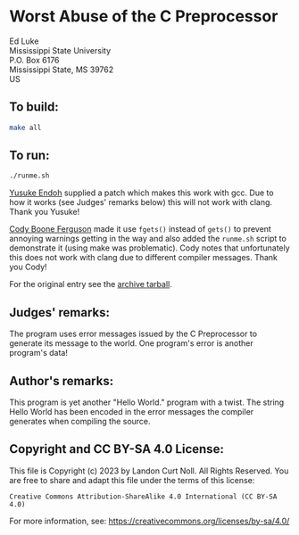 # Worst Abuse of the C Preprocessor

Ed Luke  
Mississippi State University  
P.O. Box 6176  
Mississippi State, MS 39762  
US    

## To build:

```sh
make all
```

## To run:

```sh
./runme.sh
```


[Yusuke Endoh](/winners.html#Yusuke_Endoh) supplied a patch which makes this
work with gcc. Due to how it works (see Judges' remarks below) this will not
work with clang. Thank you Yusuke!

[Cody Boone Ferguson](/winners.html#Cody_Boone_Ferguson) made it use `fgets()`
instead of `gets()` to prevent annoying warnings getting in the way and also
added the `runme.sh` script to demonstrate it (using make was problematic). Cody
notes that unfortunately this does not work with clang due to different compiler
messages. Thank you Cody!

For the original entry see the [archive tarball](/archive/archive-1992.tar.bz2).


## Judges' remarks:

The program uses error messages issued by the C Preprocessor to
generate its message to the world.  One program's error is another 
program's data!

## Author's remarks:

This program is yet another "Hello World." program with a twist.  The
string Hello World has been encoded in the error messages the compiler
generates when compiling the source.

## Copyright and CC BY-SA 4.0 License:

This file is Copyright (c) 2023 by Landon Curt Noll.  All Rights Reserved.
You are free to share and adapt this file under the terms of this license:

    Creative Commons Attribution-ShareAlike 4.0 International (CC BY-SA 4.0)

For more information, see: https://creativecommons.org/licenses/by-sa/4.0/
